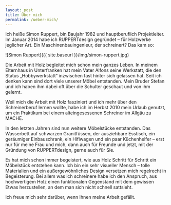 ```yaml
---
layout: post
title: Über mich
permalink: /ueber-mich/
---
```


Ich heiße Simon Ruppert, bin Baujahr 1982 und hauptberuflich Projektleiter. Im Januar 2014 habe ich RUPPERTdesign gegründet – für Holzwerke jeglicher Art. Ein Maschinenbauingenieur, der schreinert? Das kam so:

![Simon Ruppert]({{ site.baseurl }}/img/simon-ruppert.jpg)

Die Arbeit mit Holz begleitet mich schon mein ganzes Leben. In meinem Elternhaus in Unterfranken hat mein Vater Alfons seine Werkstatt, die den Status „Hobbywerkstatt“ inzwischen fast hinter sich gelassen hat. Seit ich denken kann sind dort viele unserer Möbel entstanden. Mein Bruder Stefan und ich haben ihm dabei oft über die Schulter geschaut und von ihm gelernt.

Weil mich die Arbeit mit Holz fasziniert und ich mehr über den Schreinerberuf lernen wollte, habe ich im Herbst 2010 mein Urlaub genutzt, um ein Praktikum bei einem alteingesessenen Schreiner im Allgäu zu MACHE.

In den letzten Jahren sind nun weitere Möbelstücke entstanden. Das Wasserbett auf schwarzen Granitfüssen, der ausziehbare Esstisch, ein geräumiger Einbauschrank, ein Hifiwagen und ein paar Küchenhelfer – erst nur für meine Frau und mich, dann auch für Freunde und jetzt, mit der Gründung von RUPPERTdesign, gerne auch für Sie.  

Es hat mich schon immer begeistert, wie aus Holz Schritt für Schritt ein Möbelstück entstehen kann. Ich bin ein sehr visueller Mensch – tolle Materialien und ein außergewöhnliches Design versetzen mich regelrecht in Begeisterung. Bei allem was ich schreinere habe ich den Anspruch, aus hochwertigem Holz einen funktionalen Gegenstand mit dem gewissen Etwas herzustellen, an dem man sich nicht schnell sattsieht. 

Ich freue mich sehr darüber, wenn Ihnen meine Arbeit gefällt.